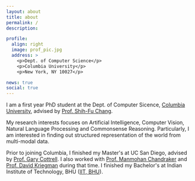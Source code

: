 ```yaml
---
layout: about
title: about
permalink: /
description: 

profile:
  align: right
  image: prof_pic.jpg
  address: >
    <p>Dept. of Computer Science</p>
    <p>Columbia University</p>
    <p>New York, NY 10027</p>

news: true
social: true
---
```


I am a first year PhD student at the Dept. of Computer Sicence, [Columbia University](https://www.cs.columbia.edu/), advised by [Prof. Shih-Fu Chang](https://www.ee.columbia.edu/~sfchang/). 

My research interests focuses on Artificial Intelligence, Computer Vision, Natural Language Processing and Commonsense Reasoning. Particularly, I am interested in finding out structured representation of the world from multi-modal data. 

Prior to joining Columbia, I finished my Master's at UC San Diego, advised by [Prof. Gary Cottrell](https://cseweb.ucsd.edu/~gary/). I also worked with [Prof. Manmohan Chandraker](https://cseweb.ucsd.edu/~mkchandraker/) and [Prof. David Kriegman](https://cseweb.ucsd.edu/~kriegman/) during that time. I finished my Bachelor's at Indian Institute of Technology, BHU ([IIT, BHU](https://www.iitbhu.ac.in/)).
